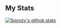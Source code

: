 ## My Stats
[![Spoozy's github stats](https://github-readme-stats.vercel.app/api?username=Spoozy&count_private=true&include_all_commits=true&theme=radical)](https://github.com/Spoozy)
